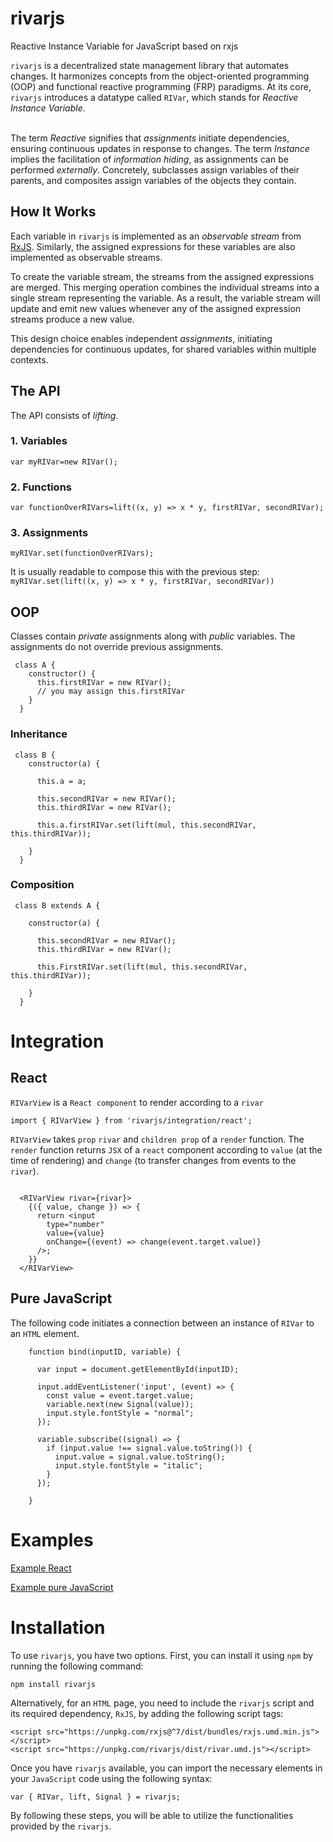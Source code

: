 # rivarjs
Reactive Instance Variable for JavaScript based on rxjs

`rivarjs` is a decentralized state management library that automates changes. It harmonizes concepts from the object-oriented programming (OOP) and functional reactive programming (FRP) paradigms. At its core, `rivarjs` introduces a datatype called `RIVar`, which stands for *Reactive Instance Variable*.<br><br> 

The term *Reactive* signifies that *assignments* initiate dependencies, ensuring continuous updates in response to changes. The term *Instance* implies the facilitation of *information hiding*, as assignments can be performed *externally*. Concretely, subclasses assign variables of their parents, and composites assign variables of the objects they contain.

## How It Works

Each variable in `rivarjs` is implemented as an *observable stream* from [RxJS](http://reactivex.io/rxjs). Similarly, the assigned expressions for these variables are also implemented as observable streams. 

To create the variable stream, the streams from the assigned expressions are merged. This merging operation combines the individual streams into a single stream representing the variable. As a result, the variable stream will update and emit new values whenever any of the assigned expression streams produce a new value.

This design choice enables independent *assignments*, initiating dependencies for continuous updates, for shared variables within multiple contexts.

## The API

The API consists of *lifting*.

### 1. Variables

`var myRIVar=new RIVar();`
### 2. Functions

`var functionOverRIVars=lift((x, y) => x * y, firstRIVar, secondRIVar);`
### 3. Assignments

`myRIVar.set(functionOverRIVars);`

It is usually readable to compose this with the previous step:<br>
`myRIVar.set(lift((x, y) => x * y, firstRIVar, secondRIVar))`

## OOP

Classes contain  *private*  assignments along with *public* variables. The assignments do not override previous assignments.

```
 class A {
    constructor() {
      this.firstRIVar = new RIVar();   
      // you may assign this.firstRIVar
    }
  }
```

### Inheritance

```
 class B {
    constructor(a) {

      this.a = a;

      this.secondRIVar = new RIVar();
      this.thirdRIVar = new RIVar();
     
      this.a.firstRIVar.set(lift(mul, this.secondRIVar, this.thirdRIVar));

    }
  }
```

### Composition

```
 class B extends A {

    constructor(a) {

      this.secondRIVar = new RIVar();
      this.thirdRIVar = new RIVar();
     
      this.FirstRIVar.set(lift(mul, this.secondRIVar, this.thirdRIVar));

    }
  }
```

# Integration



## React

`RIVarView` is a `React component` to render according to a `rivar`

```
import { RIVarView } from 'rivarjs/integration/react';
```

`RIVarView` takes `prop` `rivar` and  `children prop` of  a `render` function. The `render` function returns `JSX` of a `react` component according to `value` (at the time of rendering) and `change` (to transfer changes from events to the `rivar`).


```

  <RIVarView rivar={rivar}>
    {({ value, change }) => {
      return <input
        type="number"
        value={value}
        onChange={(event) => change(event.target.value)}
      />;
    }}
  </RIVarView>
```


## Pure JavaScript

The following code initiates a connection between an instance of `RIVar` to an `HTML` element.

```
    function bind(inputID, variable) {

      var input = document.getElementById(inputID);

      input.addEventListener('input', (event) => {
        const value = event.target.value;
        variable.next(new Signal(value));
        input.style.fontStyle = "normal";
      });

      variable.subscribe((signal) => {
        if (input.value !== signal.value.toString()) {
          input.value = signal.value.toString();
          input.style.fontStyle = "italic";
        }
      });

    }
```
# Examples

[Example React](https://github.com/RIVarX/rivarjs/tree/172eae3fb4601723c7d306af384f98bd7cb7dccf/Examples/react_rivar_drug_administration)

[Example pure JavaScript](https://github.com/RIVarX/Evaluation/raw/main/RIVar/DrugAdministration.html)


# Installation
To use `rivarjs`, you have two options. First, you can install it using `npm` by running the following command:<br>

```shell
npm install rivarjs
```

Alternatively, for an `HTML` page, you need to include the `rivarjs` script and its required dependency, `RxJS`, by adding the following script tags:<br>
```
<script src="https://unpkg.com/rxjs@^7/dist/bundles/rxjs.umd.min.js"></script>
<script src="https://unpkg.com/rivarjs/dist/rivar.umd.js"></script>
```
Once you have `rivarjs` available, you can import the necessary elements in your `JavaScript` code using the following syntax:<br>
```
var { RIVar, lift, Signal } = rivarjs;
```
By following these steps, you will be able to utilize the functionalities provided by the `rivarjs`.






